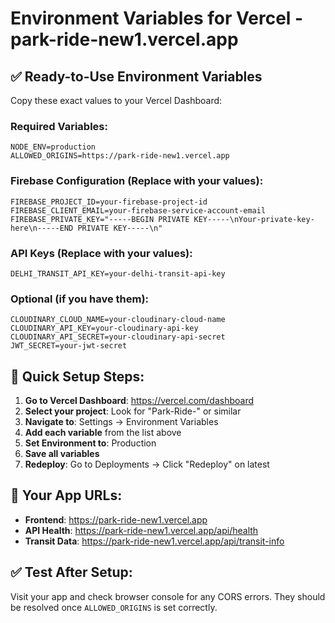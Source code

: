 # Environment Variables for Vercel - park-ride-new1.vercel.app

## ✅ Ready-to-Use Environment Variables

Copy these exact values to your Vercel Dashboard:

### Required Variables:

```
NODE_ENV=production
ALLOWED_ORIGINS=https://park-ride-new1.vercel.app
```

### Firebase Configuration (Replace with your values):

```
FIREBASE_PROJECT_ID=your-firebase-project-id
FIREBASE_CLIENT_EMAIL=your-firebase-service-account-email
FIREBASE_PRIVATE_KEY="-----BEGIN PRIVATE KEY-----\nYour-private-key-here\n-----END PRIVATE KEY-----\n"
```

### API Keys (Replace with your values):

```
DELHI_TRANSIT_API_KEY=your-delhi-transit-api-key
```

### Optional (if you have them):

```
CLOUDINARY_CLOUD_NAME=your-cloudinary-cloud-name
CLOUDINARY_API_KEY=your-cloudinary-api-key
CLOUDINARY_API_SECRET=your-cloudinary-api-secret
JWT_SECRET=your-jwt-secret
```

## 🚀 Quick Setup Steps:

1. **Go to Vercel Dashboard**: https://vercel.com/dashboard
2. **Select your project**: Look for "Park-Ride-" or similar
3. **Navigate to**: Settings → Environment Variables
4. **Add each variable** from the list above
5. **Set Environment to**: Production
6. **Save all variables**
7. **Redeploy**: Go to Deployments → Click "Redeploy" on latest

## 🔗 Your App URLs:

- **Frontend**: https://park-ride-new1.vercel.app
- **API Health**: https://park-ride-new1.vercel.app/api/health
- **Transit Data**: https://park-ride-new1.vercel.app/api/transit-info

## ✅ Test After Setup:

Visit your app and check browser console for any CORS errors. They should be resolved once `ALLOWED_ORIGINS` is set correctly.

